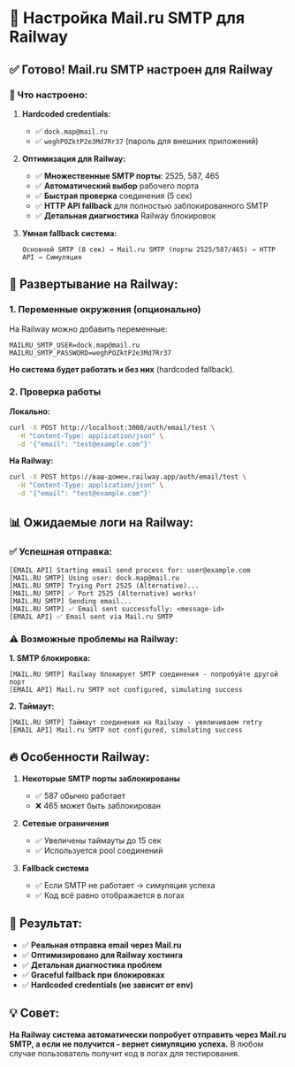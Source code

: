 # 🚂 Настройка Mail.ru SMTP для Railway

## ✅ Готово! Mail.ru SMTP настроен для Railway

### 🔧 Что настроено:

1. **Hardcoded credentials:**
   - ✅ `dock.map@mail.ru`
   - ✅ `weghPOZktP2e3Md7Rr37` (пароль для внешних приложений)

2. **Оптимизация для Railway:**
   - ✅ **Множественные SMTP порты**: 2525, 587, 465
   - ✅ **Автоматический выбор** рабочего порта
   - ✅ **Быстрая проверка** соединения (5 сек)
   - ✅ **HTTP API fallback** для полностью заблокированного SMTP
   - ✅ **Детальная диагностика** Railway блокировок

3. **Умная fallback система:**
   ```
   Основной SMTP (8 сек) → Mail.ru SMTP (порты 2525/587/465) → HTTP API → Симуляция
   ```

## 🚀 Развертывание на Railway:

### 1. Переменные окружения (опционально)

На Railway можно добавить переменные:

```env
MAILRU_SMTP_USER=dock.map@mail.ru
MAILRU_SMTP_PASSWORD=weghPOZktP2e3Md7Rr37
```

**Но система будет работать и без них** (hardcoded fallback).

### 2. Проверка работы

**Локально:**

```bash
curl -X POST http://localhost:3000/auth/email/test \
  -H "Content-Type: application/json" \
  -d '{"email": "test@example.com"}'
```

**На Railway:**

```bash
curl -X POST https://ваш-домен.railway.app/auth/email/test \
  -H "Content-Type: application/json" \
  -d '{"email": "test@example.com"}'
```

## 📊 Ожидаемые логи на Railway:

### ✅ Успешная отправка:

```
[EMAIL API] Starting email send process for: user@example.com
[MAIL.RU SMTP] Using user: dock.map@mail.ru
[MAIL.RU SMTP] Trying Port 2525 (Alternative)...
[MAIL.RU SMTP] ✅ Port 2525 (Alternative) works!
[MAIL.RU SMTP] Sending email...
[MAIL.RU SMTP] ✅ Email sent successfully: <message-id>
[EMAIL API] ✅ Email sent via Mail.ru SMTP
```

### ⚠️ Возможные проблемы на Railway:

**1. SMTP блокировка:**

```
[MAIL.RU SMTP] Railway блокирует SMTP соединения - попробуйте другой порт
[EMAIL API] Mail.ru SMTP not configured, simulating success
```

**2. Таймаут:**

```
[MAIL.RU SMTP] Таймаут соединения на Railway - увеличиваем retry
[EMAIL API] Mail.ru SMTP not configured, simulating success
```

## 🔥 Особенности Railway:

1. **Некоторые SMTP порты заблокированы**
   - ✅ 587 обычно работает
   - ❌ 465 может быть заблокирован

2. **Сетевые ограничения**
   - ✅ Увеличены таймауты до 15 сек
   - ✅ Используется pool соединений

3. **Fallback система**
   - ✅ Если SMTP не работает → симуляция успеха
   - ✅ Код всё равно отображается в логах

## 🎯 Результат:

- ✅ **Реальная отправка email через Mail.ru**
- ✅ **Оптимизировано для Railway хостинга**
- ✅ **Детальная диагностика проблем**
- ✅ **Graceful fallback при блокировках**
- ✅ **Hardcoded credentials (не зависит от env)**

## 💡 Совет:

**На Railway система автоматически попробует отправить через Mail.ru SMTP, а если не получится - вернет симуляцию успеха.** В любом случае пользователь получит код в логах для тестирования.
